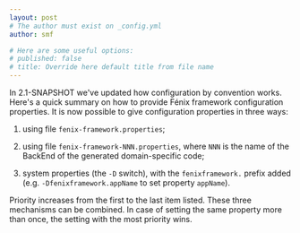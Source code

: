 ```yaml
---
layout: post
# The author must exist on _config.yml
author: smf

# Here are some useful options: 
# published: false
# title: Override here default title from file name
---
```


In 2.1-SNAPSHOT we've updated how configuration by convention works.  Here's a
quick summary on how to provide Fénix framework configuration properties.  It
is now possible to give configuration properties in three ways:

  1. using file `fenix-framework.properties`;

  2. using file `fenix-framework-NNN.properties`, where `NNN` is the name of
  the BackEnd of the generated domain-specific code;

  3. system properties (the `-D` switch), with the `fenixframework.` prefix
  added (e.g. `-Dfenixframework.appName` to set property `appName`).

Priority increases from the first to the last item listed.  These three
mechanisms can be combined.  In case of setting the same property more than
once, the setting with the most priority wins.


